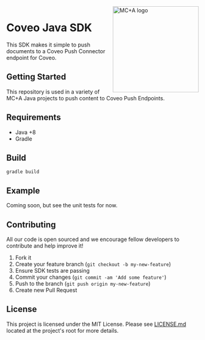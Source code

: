 <a href="https://www.mcplusa.com/" target="_blank">
    <img src="https://www.mcplusa.com/wp-content/uploads/2019/12/mcplusa-logo-180x35.png" alt="MC+A logo" title="MC+A" align="right" width="225" />
</a>

# Coveo Java SDK

This SDK makes it simple to push documents to a Coveo Push Connector endpoint for Coveo. 

## Getting Started

This repository is used in a variety of MC+A Java projects to push content to Coveo Push Endpoints.

## Requirements

- Java +8
- Gradle

## Build

```
gradle build
```

## Example

Coming soon, but see the unit tests for now.


## Contributing

All our code is open sourced and we encourage fellow developers to contribute and help improve it!

1. Fork it
2. Create your feature branch (`git checkout -b my-new-feature`)
3. Ensure SDK tests are passing
4. Commit your changes (`git commit -am 'Add some feature'`)
5. Push to the branch (`git push origin my-new-feature`)
6. Create new Pull Request

## License

This project is licensed under the MIT License. Please see [LICENSE.md](LICENSE.md) located at the project's root for more details.